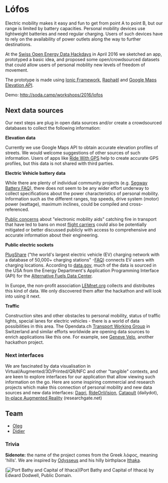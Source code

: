 # Lófos

Electric mobility makes it easy and fun to get from point A to point B, but our range is limited by battery capacities. Personal mobility devices use lightweight batteries and need regular charging. Users of such devices have to rely on the availability of power outlets along the way to further destinations.

At the [Swiss Open Energy Data Hackdays](http://make.opendata.ch/energy) in April 2016 we sketched an app, prototyped a basic idea, and proposed some open/crowdsourced datasets that could allow users of personal mobility new levels of freedom of movement.

The prototype is made using [Ionic Framework](http://ionicframework.com/docs/), [Raphaël](https://en.wikipedia.org/wiki/Rapha%C3%ABl_(JavaScript_library)) and [Google Maps Elevation API](https://developers.google.com/maps/documentation/elevation/intro).

Demo: http://soda.camp/workshops/2016/lofos

## Next data sources

Our next steps are plug in open data sources and/or create a crowdsourced databases to collect the following information:

**Elevation data**

Currently we use Google Maps API to obtain accurate elevation profiles of streets. We would welcome suggestions of other sources of such information. Users of apps like [Ride With GPS](https://ridewithgps.com/) help to create accurate GPS profiles, but this data is not shared with third parties.

**Electric Vehicle battery data**

While there are plenty of individual community projects (e.g. [Segway Battery FAQ](http://www.spinfoot.com/SegwayBatteryFAQ.html)), there does not seem to be any wider effort underway to collect specifications about the power characteristics of personal mobility. Information such as the different ranges, top speeds, drive system (motor) power (wattage), maximum inclines, could be compiled and cross-referenced.

[Public concerns](http://bridgeport.dailyvoice.com/news/hoverboard-fires-spark-concerns-about-electric-skateboards/610235/) about "electronic mobility aids" catching fire in transport that have led to bans on most [flight carriers](https://www.aircanada.com/en/news/151208.html) could also be potentially mitigated or better discussed publicly with access to comprehensive and accurate information about their engineering.

**Public electric sockets**

[PlugShare](http://www.plugshare.com/) ("the world's largest electric vehicle (EV) charging network with a database of 50,000+ charging stations" -[FAQ](http://faq.plugshare.com/article/7-why-should-i-use-plugshare)) connects EV users with charging locations. According to [data.gov](https://www.data.gov/energy/blog/who-uses-open-data), much of the data is sourced in the USA from the Energy Department's Application Programming Interface (API) for the [Alternative Fuels Data Center](http://www.afdc.energy.gov/locator/stations/). 

In Europe, the non-profit association [LEMnet.org](http://www.lemnet.org/) collects and distributes this kind of data. We only discovered them after the hackathon and will look into using it next.

**Traffic**

Construction sites and other obstacles to personal mobility, status of traffic lights, special lanes for electric vehicles - there is a world of data possibilities in this area. The Opendata.ch [Transport Working Group](http://transport.opendata.ch) in Switzerland and similar efforts worldwide are opening data sources to enrich applications like this one. For example, see [Geneve Velo](http://make.opendata.ch/wiki/project:geneve-velo), another hackathon project.

### Next interfaces

We are fascinated by data visualisation in Virtual/Augmented/3D/Printed/QR/NFC and other "tangible" contexts, and are keen to explore interfaces for our application that allow viewing such information on the go. Here are some inspiring commercial and research projects which make this connection of personal mobility and new data sources and new data interfaces: [Daqri](http://hardware.daqri.com/), [RideOnVision](https://www.rideonvision.com/), [Catapult](http://www.dailydot.com/technology/augmented-reality-bike-helmet-future-cities-catapult/) (dailydot), [In-place Augmented Reality](https://www.researchgate.net/publication/221221338_In-Place_Augmented_Reality) (researchgate.net)

## Team

- [Oleg](http://loleg.github.io)
- [Didier](http://www.eco-villages.ch/forum/hackathon-2016)

### Trivia

**Sidenote:** the name of the project comes from the Greek λόφος, meaning 'hills'. We are inspired by [Odysseus](http://polasekj.sweb.cz/photo.htm) and his hilly birthplace [Ithaka](https://en.wikipedia.org/wiki/Ithaca).

[![Port Bathy and Capital of Ithaca](https://upload.wikimedia.org/wikipedia/commons/thumb/4/43/Port_Bathy_and_Capital_of_Ithaca.jpg/1200px-Port_Bathy_and_Capital_of_Ithaca.jpg)](Port Bathy and Capital of Ithaca) by Edward Dodwell, Public Domain.
